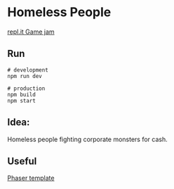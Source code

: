 # Homeless People

[repl.it Game jam](https://repl.it/talk/challenge/Were-hosting-a-Game-Jam/11432)

## Run

```
# development
npm run dev

# production
npm build
npm start
```

## Idea:

Homeless people fighting corporate monsters for cash.

## Useful

[Phaser template](https://github.com/photonstorm/phaser3-project-template)
